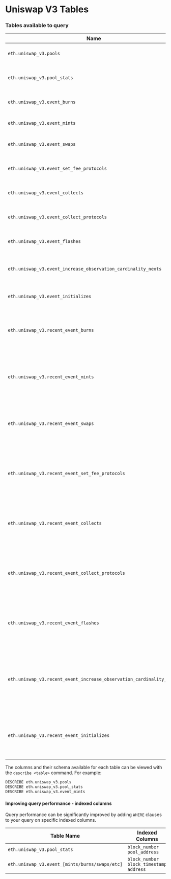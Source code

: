 # Uniswap V3 Tables

### Tables available to query <a href="#tables-available-to-query" id="tables-available-to-query"></a>

| Name                                                                 | Description                                                                                    |
| -------------------------------------------------------------------- | ---------------------------------------------------------------------------------------------- |
| `eth.uniswap_v3.pools`                                               | Top 1000 Uniswap-V3 Pools                                                                      |
| `eth.uniswap_v3.pool_stats`                                          | Pool stats (reserves, etc) for each block                                                      |
| `eth.uniswap_v3.event_burns`                                         | Uniswap-V3 burn events                                                                         |
| `eth.uniswap_v3.event_mints`                                         | Uniswap-V3 mint events                                                                         |
| `eth.uniswap_v3.event_swaps`                                         | Uniswap-V3 swap events                                                                         |
| `eth.uniswap_v3.event_set_fee_protocols`                             | Uniswap-V3 set fee protocol events                                                             |
| `eth.uniswap_v3.event_collects`                                      | Uniswap-V3 collect events                                                                      |
| `eth.uniswap_v3.event_collect_protocols`                             | Uniswap-V3 collect protocol events                                                             |
| `eth.uniswap_v3.event_flashes`                                       | Uniswap-V3 flash events                                                                        |
| `eth.uniswap_v3.event_increase_observation_cardinality_nexts`        | Uniswap-V3 increase observation cardinality next events                                        |
| `eth.uniswap_v3.event_initializes`                                   | Uniswap-V3 initialize events                                                                   |
| `eth.uniswap_v3.recent_event_burns`                                  | Uniswap-V3 burn events from the last 30 minutes, \~128 blocks                                  |
| `eth.uniswap_v3.recent_event_mints`                                  | Uniswap-V3 mint events from the last 30 minutes, \~128 blocks                                  |
| `eth.uniswap_v3.recent_event_swaps`                                  | Uniswap-V3 swap events from the last 30 minutes, \~128 blocks                                  |
| `eth.uniswap_v3.recent_event_set_fee_protocols`                      | Uniswap-V3 set fee protocol events from the last 30 minutes, \~128 blocks                      |
| `eth.uniswap_v3.recent_event_collects`                               | Uniswap-V3 collect events from the last 30 minutes, \~128 blocks                               |
| `eth.uniswap_v3.recent_event_collect_protocols`                      | Uniswap-V3 collect protocol events from the last 30 minutes, \~128 blocks                      |
| `eth.uniswap_v3.recent_event_flashes`                                | Uniswap-V3 flash events from the last 30 minutes, \~128 blocks                                 |
| `eth.uniswap_v3.recent_event_increase_observation_cardinality_nexts` | Uniswap-V3 increase observation cardinality next events from the last 30 minutes, \~128 blocks |
| `eth.uniswap_v3.recent_event_initializes`                            | Uniswap-V3 initialize events from the last 30 minutes, \~128 blocks                            |

The columns and their schema available for each table can be viewed with the `describe <table>` command. For example:

```sql
DESCRIBE eth.uniswap_v3.pools
DESCRIBE eth.uniswap_v3.pool_stats
DESCRIBE eth.uniswap_v3.event_mints
```

#### Improving query performance - indexed columns

Query performance can be significantly improved by adding `WHERE` clauses to your query on specific indexed columns.

<table><thead><tr><th width="354.5">Table Name</th><th>Indexed Columns</th></tr></thead><tbody><tr><td><code>eth.uniswap_v3.pool_stats</code></td><td><code>block_number</code> <code>pool_address</code></td></tr><tr><td><code>eth.uniswap_v3.event_[mints/burns/swaps/etc]</code></td><td><code>block_number</code> <code>block_timestamp</code> <code>address</code></td></tr></tbody></table>
